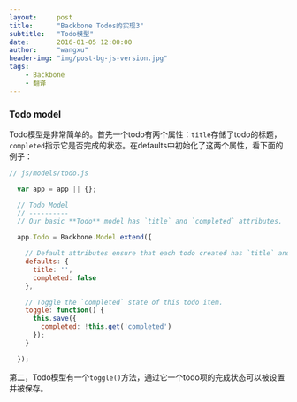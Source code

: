 ```yaml
---
layout:     post
title:      "Backbone Todos的实现3"
subtitle:   "Todo模型"
date:       2016-01-05 12:00:00
author:     "wangxu"
header-img: "img/post-bg-js-version.jpg"
tags:
    - Backbone
    - 翻译
---
```


### Todo model

Todo模型是非常简单的。首先一个todo有两个属性：`title`存储了todo的标题，`completed`指示它是否完成的状态。在defaults中初始化了这两个属性，看下面的例子：

```javascript
// js/models/todo.js

  var app = app || {};

  // Todo Model
  // ----------
  // Our basic **Todo** model has `title` and `completed` attributes.

  app.Todo = Backbone.Model.extend({

    // Default attributes ensure that each todo created has `title` and `completed` keys.
    defaults: {
      title: '',
      completed: false
    },

    // Toggle the `completed` state of this todo item.
    toggle: function() {
      this.save({
        completed: !this.get('completed')
      });
    }

  });
```

第二，Todo模型有一个`toggle()`方法，通过它一个todo项的完成状态可以被设置并被保存。
